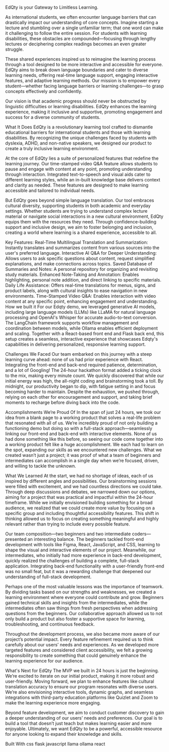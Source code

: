 EdQty is your Gateway to Limitless Learning.

As international students, we often encounter language barriers that can drastically impact our understanding of core concepts. Imagine starting a lecture and stumbling over a single unfamiliar term; that one word can make it challenging to follow the entire session. For students with learning disabilities, these obstacles are compounded—focusing through lengthy lectures or deciphering complex readings becomes an even greater struggle.

These shared experiences inspired us to reimagine the learning process through a tool designed to be more interactive and accessible for everyone. EdQty aims to break down language boundaries and cater to diverse learning needs, offering real-time language support, engaging interactive features, and adaptive learning methods. Our mission is to empower every student—whether facing language barriers or learning challenges—to grasp concepts effectively and confidently.

Our vision is that academic progress should never be obstructed by linguistic difficulties or learning disabilities. EdQty enhances the learning experience, making it inclusive and supportive, promoting engagement and success for a diverse community of students.

What It Does
EdQty is a revolutionary learning tool crafted to dismantle educational barriers for international students and those with learning disabilities. By recognizing the unique challenges faced by students with dyslexia, ADHD, and non-native speakers, we designed our product to create a truly inclusive learning environment.

At the core of EdQty lies a suite of personalized features that redefine the learning journey. Our time-stamped video Q&A feature allows students to pause and engage with content at any point, promoting understanding through interaction. Integrated text-to-speech and visual aids cater to different learning styles, while an in-built knowledge base delivers context and clarity as needed. These features are designed to make learning accessible and tailored to individual needs.

But EdQty goes beyond simple language translation. Our tool embraces cultural diversity, supporting students in both academic and everyday settings. Whether students are trying to understand complex lecture material or navigate social interactions in a new cultural environment, EdQty equips them with the resources they need. Through confidence-building support and inclusive design, we aim to foster belonging and inclusion, creating a world where learning is a shared experience, accessible to all.

Key Features:
Real-Time Multilingual Translation and Summarization: Instantly translates and summarizes content from various sources into the user's preferred language.
Interactive AI Q&A for Deeper Understanding: Allows users to ask specific questions about content, request simplified explanations, and make connections across topics.
Saved Database of Summaries and Notes: A personal repository for organizing and revisiting study materials.
Enhanced Note-Taking and Annotation: Enables highlighting, personal note addition, and direct linking to specific materials.
Daily Life Assistance: Offers real-time translations for menus, signs, and product labels, along with cultural insights to ease navigation in new environments.
Time-Stamped Video Q&A: Enables interaction with video content at any specific point, enhancing engagement and understanding.
How we built it
For our Edqty demo, we leveraged generative AI models, including large language models (LLMs) like LLaMA for natural language processing and OpenAI's Whisper for accurate audio-to-text conversion. The LangChain framework supports workflow management and coordination between models, while Ollama enables efficient deployment and scaling. Together with a React-based front end and Flask back end, this setup creates a seamless, interactive experience that showcases Edqty's capabilities in delivering personalized, responsive learning support.

Challenges We Faced
Our team embarked on this journey with a steep learning curve ahead: none of us had prior experience with React. Integrating the front-end and back-end required patience, determination, and a lot of Googling! The 24-hour hackathon format added a ticking clock to the mix, making every minute count. We quickly discovered that while our initial energy was high, the all-night coding and brainstorming took a toll. By midnight, our productivity began to dip, with fatigue setting in and focus becoming harder to maintain. Despite the exhaustion, we pushed through, relying on each other for encouragement and support, and taking brief moments to recharge before diving back into the code.

Accomplishments We’re Proud Of
In the span of just 24 hours, we took our idea from a blank page to a working product that solves a real-life problem that resonated with all of us. We’re incredibly proud of not only building a functioning demo but doing so with a full-stack approach—seamlessly linking our front-end and back-end with interactive elements. None of us had done something like this before, so seeing our code come together into a working product felt like a huge accomplishment. We each had to learn on the spot, expanding our skills as we encountered new challenges. What we created wasn’t just a project; it was proof of what a team of beginners and intermediates can accomplish in a single day when we’re focused, driven, and willing to tackle the unknown.

What We Learned
At the start, we had no shortage of ideas, each of us inspired by different angles and possibilities. Our brainstorming sessions were filled with excitement, and we had countless directions we could take. Through deep discussions and debates, we narrowed down our options, aiming for a project that was practical and impactful within the 24-hour timeframe. While we initially envisioned building something for a broad audience, we realized that we could create more value by focusing on a specific group and including thoughtful accessibility features. This shift in thinking allowed us to focus on creating something meaningful and highly relevant rather than trying to include every possible feature.

Our team composition—two beginners and two intermediate coders—presented an interesting balance. The beginners tackled front-end development with tools like Figma, React, JavaScript, and CSS, learning to shape the visual and interactive elements of our project. Meanwhile, our intermediates, who initially had more experience in back-end development, quickly realized the challenges of building a complete, full-stack application. Integrating back-end functionality with a user-friendly front-end was no small feat, but it was a rewarding challenge that deepened our understanding of full-stack development.

Perhaps one of the most valuable lessons was the importance of teamwork. By dividing tasks based on our strengths and weaknesses, we created a learning environment where everyone could contribute and grow. Beginners gained technical skills and insights from the intermediates, while the intermediates often saw things from fresh perspectives when addressing questions from the beginners. Our collaborative approach allowed us to not only build a product but also foster a supportive space for learning, troubleshooting, and continuous feedback.

Throughout the development process, we also became more aware of our project’s potential impact. Every feature refinement required us to think carefully about our users’ needs and experiences. As we developed more targeted features and considered client accessibility, we felt a growing responsibility to create something that could genuinely enhance the learning experience for our audience.

What's Next for EdQty
The MVP we built in 24 hours is just the beginning. We’re excited to iterate on our initial product, making it more robust and user-friendly. Moving forward, we plan to enhance features like cultural translation accuracy to ensure our program resonates with diverse users. We’re also envisioning interactive tools, dynamic graphs, and seamless integrations with third-party education platforms like Quizlet and Zoom to make the learning experience more engaging.

Beyond feature development, we aim to conduct customer discovery to gain a deeper understanding of our users’ needs and preferences. Our goal is to build a tool that doesn’t just teach but makes learning easier and more enjoyable. Ultimately, we want EdQty to be a powerful, accessible resource for anyone looking to expand their knowledge and skills.

Built With
css
flask
javascript
llama
ollama
react
